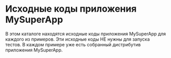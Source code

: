 # Исходные коды приложения MySuperApp

В этом каталоге находятся исходные коды приложения MySuperApp для каждого из примеров. Эти исходные коды НЕ нужны для запуска тестов. В каждом примере уже есть собранный дистрибутив приложения MySuperApp.
